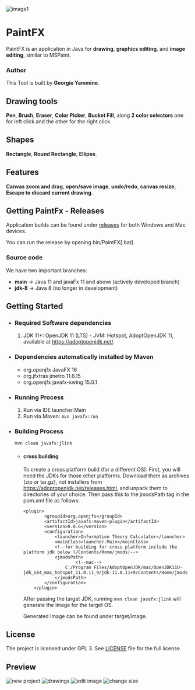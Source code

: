 ![image1](https://user-images.githubusercontent.com/61707078/120885293-dc133000-c5f0-11eb-8709-ca1c5f64eceb.png)
# PaintFX

PaintFX is an application in Java for **drawing**, **graphics editing**, and **image editing**, similar to MSPaint. 

### Author
This Tool is built by **Georgio Yammine**.

## Drawing tools
**Pen**, **Brush**, **Eraser**, **Color Picker**, **Bucket Fill**, along **2 color selectors** one for left click and the other for the right click.

## Shapes
**Rectangle**, **Round Rectangle**, **Ellipse**.

## Features
**Canvas zoom and drag**, **open/save image**,  **undo/redo**, **canvas resize**, **Escape to discard current drawing**.

## Getting PaintFx - Releases
Application builds can be found under [releases](https://github.com/georgioyammine/PaintFX/releases) for both Windows and Mac devices.

You can run the release by opening  bin/PaintFX[.bat]

### Source code
We have two important branches:

* **main** -> Java 11 and javaFx 11 and above (actively developed branch)
* **jdk-8** -> Java 8 (no longer in development)

## Getting Started
- ### Required Software dependencies
  1. JDK 11+: OpenJDK 11 (LTS) - JVM: Hotspot, AdoptOpenJDK 11, available at https://adoptopenjdk.net/.

- ### Dependencies automatically installed by Maven
  * org.openjfx JavaFX 16
  * org.jfxtras jmetro 11.6.15
  * org.openjfx javafx-swing 15.0.1

- ### Running Process
  1. Run via IDE launcher.Main
  2. Run via Maven: `mvn javafx:run`

- ### Building Process
  `mvn clean javafx:jlink`

  - #### cross building
    To create a cross platform build (for a different OS):
    First, you will need the JDKs for those other platforms. Download them as archives (zip or tar.gz), not installers from https://adoptopenjdk.net/releases.html, and unpack them to directories of your choice.
    Then pass this to the jmodsPath tag in the pom.xml file as follows:
    ``` 
    <plugin>
            <groupId>org.openjfx</groupId>
            <artifactId>javafx-maven-plugin</artifactId>
            <version>0.0.6</version>
            <configuration>
                <launcher>Information Theory Calculator</launcher>
                <mainClass>launcher.Main</mainClass>
                <!--for building for cross platform include the platform jdk below (/Contents/Home/jmods)-->
                <jmodsPath>
                        <!--mac-->
                    C:/Program Files/AdoptOpenJDK/mac/OpenJDK11U-jdk_x64_mac_hotspot_11.0.11_9/jdk-11.0.11+9/Contents/Home/jmods
                </jmodsPath>
            </configuration>
        </plugin>
    ```

    After passing the target JDK, running `mvn clean javafx:jlink` will generate the image for the target OS. 
    
    Generated Image can be found under target/image.

## License

The project is licensed under GPL 3. See [LICENSE](https://github.com/georgioyammine/PaintFX/blob/main/LICENSE) file for the full license.

## Preview
![new project](https://user-images.githubusercontent.com/61707078/120885302-e6cdc500-c5f0-11eb-8e9f-f2bf27de6b9f.png)
![drawings](https://user-images.githubusercontent.com/61707078/120885317-fa792b80-c5f0-11eb-91ef-4a311e2e60cf.png)
![edit image](https://user-images.githubusercontent.com/61707078/120885329-04029380-c5f1-11eb-86c0-7c29f0d7de27.png)
![change size](https://user-images.githubusercontent.com/61707078/120885352-1d0b4480-c5f1-11eb-94c1-94d1d13a4190.png)


